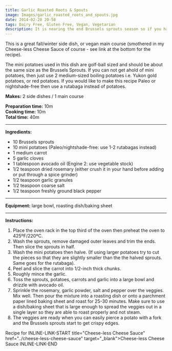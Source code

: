 ```yaml
---
title: Garlic Roasted Roots & Spouts
image: Images/garlic_roasted_roots_and_spouts.jpg
date: 2014-02-28 20-58
tags: Dairy Free, Gluten Free, Vegan, Vegetarian
description: It is nearing the end Brussels sprouts season so if you haven’t had a chance to try any sprout dishes yet, then here’s your chance. If you don’t like these little cabbages, then watch out, you’re about to fall in love.
---
```

This is a great fall/winter side dish, or vegan main course (smothered in my Cheese-less Cheese Sauce of course - see link at the bottom for the recipe).

The mini potatoes used in this dish are golf-ball sized and should be about the same size as the Brussels Sprouts. If you can not get ahold of mini potatoes, then just use 2 medium-sized boiling potatoes i.e. Yukon gold potatoes, or red potatoes. If you would like to make this recipe Paleo or nightshade-free then use a rutabaga instead of potatoes.


**Makes:** 2 side dishes / 1 main course

**Preparation time:** 10m  
**Cooking time:** 10m  
**Total time:** 40m

---

**Ingredients:**

- 10 Brussels sprouts
- 10 mini potatoes (Paleo/nightshade-free: use 1-2 rutabagas instead)
- 1 medium carrot
- 5 garlic cloves
- 1 tablespoon avocado oil (Engine 2: use vegetable stock)
- 1/2 teaspoon dried rosemary (either crush it in your hand before adding or put through a spice grinder)
- 1/2 teaspoon garlic granules
- 1/2 teaspoon coarse salt
- 1/2 teaspoon freshly ground black pepper


---

**Equipment:** large bowl, roasting dish/baking sheet

---

**Instructions:**

1. Place the oven rack in the top third of the oven then preheat the oven to 425ºF/220ºC.
1. Wash the sprouts, remove damaged outer leaves and trim the ends. Then slice the sprouts in half. 
1. Wash the mini potatoes then halve. (If using larger potatoes try to cut the pieces so that they are slightly smaller than the the halved sprouts. Same goes for the rutabaga).
1. Peel and slice the carrot into 1/2-inch thick chunks.
1. Roughly mince the garlic.
1. Toss the sprouts, potatoes, carrots and garlic into a large bowl and drizzle with avocado oil. 
1. Sprinkle the rosemary, garlic powder, salt and pepper over the veggies. Mix well. Then pour the mixture into a roasting dish or onto a parchment paper lined baking sheet and roast for 25-30 minutes. Make sure to use a dish/baking sheet that is large enough to spread the veggies out in a single layer so they are able to roast properly and not steam. 
1. The veggies are ready when you can easily pierce a potato with a fork and the Brussels sprouts start to get crispy edges. 


Recipe for INLINE-LINK-START title="Cheese-less Cheese Sauce" href="../cheese-less-cheese-sauce" target="_blank">Cheese-less Cheese Sauce INLINE-LINK-END
